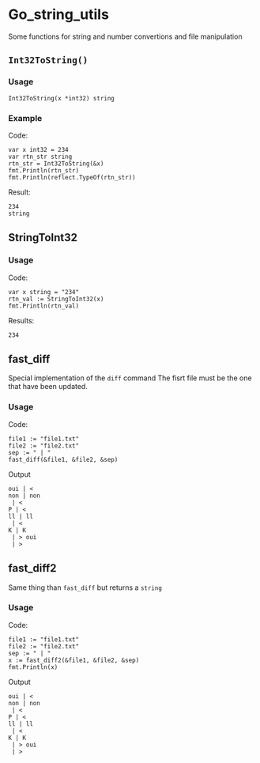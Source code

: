 # Go_string_utils

Some functions for string and number convertions and file manipulation

## `Int32ToString()`

### Usage

`Int32ToString(x *int32) string`

### Example

Code: 

```
var x int32 = 234
var rtn_str string
rtn_str = Int32ToString(&x)
fmt.Println(rtn_str)
fmt.Println(reflect.TypeOf(rtn_str))
```

Result:

```
234
string
```

## StringToInt32

### Usage

Code: 

```
var x string = "234"
rtn_val := StringToInt32(x)
fmt.Println(rtn_val)
```

Results:

```
234
```

## fast_diff

Special implementation of the `diff` command
The fisrt file must be the one that have been updated.

### Usage

Code:

```
file1 := "file1.txt"
file2 := "file2.txt"
sep := " | "
fast_diff(&file1, &file2, &sep)
```

Output

```
oui | <
non | non
 | <
P | <
ll | ll
 | <
K | K
 | > oui
 | >
```

## fast_diff2

Same thing than `fast_diff` but returns a `string`

### Usage

Code:

```
file1 := "file1.txt"
file2 := "file2.txt"
sep := " | "
x := fast_diff2(&file1, &file2, &sep)
fmt.Println(x)
```

Output

```
oui | <
non | non
 | <
P | <
ll | ll
 | <
K | K
 | > oui
 | >
```


